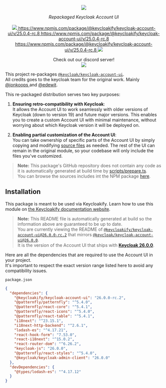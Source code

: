 <p align="center">
    <img src="https://github.com/user-attachments/assets/e31c4910-7205-441c-9a35-e134b806b3a8">  
</p>
<p align="center">
    <i>Repackaged Keycloak Account UI</i>
    <br>
    <br>
    <a href="https://github.com/keycloakify/keycloak-account-ui/actions">
      <img src="https://github.com/keycloakify/keycloak-account-ui/actions/workflows/ci.yaml/badge.svg?branch=main">
    </a>
    <a href="https://www.npmjs.com/package/@keycloakify/keycloak-account-ui/v/26.0.0-rc.2">
    https://www.npmjs.com/package/@keycloakify/keycloak-account-ui/v/25.0.4-rc.8
    https://www.npmjs.com/package/@keycloakify/keycloak-account-ui/v/25.0.4-rc.8
    https://www.npmjs.com/package/@keycloakify/keycloak-account-ui/v/25.0.4-rc.8
      <img src="https://img.shields.io/npm/dm/@keycloakify/keycloak-account-ui">
    </a>
    <p align="center">
      Check out our discord server!<br/>
      <a href="https://discord.gg/mJdYJSdcm4">
        <img src="https://dcbadge.limes.pink/api/server/kYFZG7fQmn"/>
      </a>
    </p>
</p>

This project re-packages [`@keycloak/keycloak-account-ui`](https://www.npmjs.com/package/@keycloak/keycloak-account-ui).  
All credits goes to the keycloak team for the original work. Mainly [@jonkoops
](https://github.com/jonkoops) and [@edewit](https://github.com/edewit).

This re-packaged distribution serves two key purposes:

1. **Ensuring retro-compatibility with Keycloak**:  
   It allows the Account UI to work seamlessly with older versions of Keycloak (down to version 19) and future major versions. This enables you to create a custom Account UI with minimal maintenance, without worrying about which Keycloak version it will be deployed on.

2. **Enabling partial customization of the Account UI**:  
   You can take ownership of specific parts of the Account UI by simply copying and modifying [source files](https://unpkg.com/browse/@keycloakify/keycloak-account-ui@26.0.0-rc.2/src/) as needed. The rest of the UI can remain in the original module, so your codebase will only include the files you've customized.

> **Note:** This package's GitHub repository does not contain any code as it is automatically generated at build time by [scripts/prepare.ts](/scripts/prepare.ts).  
> You can browse the sources includes int the NPM package [here](https://unpkg.com/browse/@keycloakify/keycloak-account-ui@26.0.0-rc.2/src/).

## Installation

This package is meant to be used via Keycloakify. Learn how to use this module on [the Keycloakify documentation website](https://keycloakify.dev).

> **Note:** This README file is automatically generated at build so the information above are guaranteed to be up to date.  
> You are currently viewing the README of [`@keycloakify/keycloak-account-ui@26.0.0-rc.2`](https://www.npmjs.com/package/@keycloakify/keycloak-account-ui/v/26.0.0-rc.2) that
> mirrors [`@keycloak/keycloak-account-ui@26.0.0`](https://www.npmjs.com/package/@keycloak/keycloak-account-ui/v/26.0.0).  
> It is the version of the Account UI that ships with [**Keycloak 26.0.0**](https://github.com/keycloak/keycloak/tree/26.0.0/js/apps/account-ui).

Here are all the dependencies that are required to use the Account UI in your project.  
It's important to respect the exact version range listed here to avoid any compatibility issues.

`package.json`

```json
{
  "dependencies": {
    "@keycloakify/keycloak-account-ui": "26.0.0-rc.2",
    "@patternfly/patternfly": "^5.4.0",
    "@patternfly/react-core": "^5.4.1",
    "@patternfly/react-icons": "^5.4.0",
    "@patternfly/react-table": "^5.4.1",
    "i18next": "^23.15.1",
    "i18next-http-backend": "^2.6.1",
    "lodash-es": "^4.17.21",
    "react-hook-form": "7.53.0",
    "react-i18next": "^15.0.2",
    "react-router-dom": "^6.26.2",
    "keycloak-js": "26.0.0",
    "@patternfly/react-styles": "^5.4.0",
    "@keycloak/keycloak-admin-client": "26.0.0"
  },
  "devDependencies": {
    "@types/lodash-es": "^4.17.12"
  }
}
```
